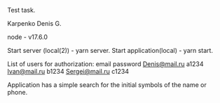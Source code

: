 Test task.

Karpenko Denis G.

node - v17.6.0

Start server (local(2)) - yarn server.
Start application(local) -  yarn start.

List of users for authorization:       email                  password
                                     Denis@mail.ru              a1234
                                     Ivan@mail.ru               b1234
                                     Sergei@mail.ru             c1234
 
 Application has a simple search for the initial symbols of the name or phone.                                 
                                    
                                     